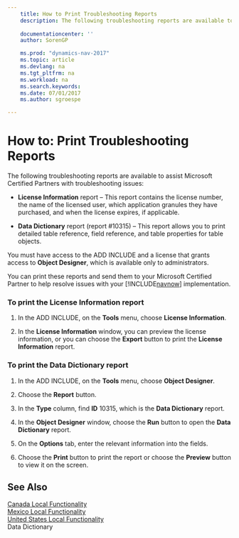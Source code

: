 ```yaml
---
    title: How to Print Troubleshooting Reports 
    description: The following troubleshooting reports are available to assist Microsoft Certified Partners with troubleshooting issues:
    
    documentationcenter: ''
    author: SorenGP

    ms.prod: "dynamics-nav-2017"
    ms.topic: article
    ms.devlang: na
    ms.tgt_pltfrm: na
    ms.workload: na
    ms.search.keywords:
    ms.date: 07/01/2017
    ms.author: sgroespe

---
```

# How to: Print Troubleshooting Reports
The following troubleshooting reports are available to assist Microsoft Certified Partners with troubleshooting issues:  
  
-   **License Information** report – This report contains the license number, the name of the licensed user, which application granules they have purchased, and when the license expires, if applicable.  
  
-   **Data Dictionary** report (report #10315) – This report allows you to print detailed table reference, field reference, and table properties for table objects.  
  
 You must have access to the ADD INCLUDE<!--[!INCLUDE[nav_dev_long](../../includes/nav_dev_long_md.md)]--> and a license that grants access to **Object Designer**, which is available only to administrators.  
  
 You can print these reports and send them to your Microsoft Certified Partner to help resolve issues with your [!INCLUDE[navnow](../../includes/navnow_md.md)] implementation.  
  
### To print the License Information report  
  
1.  In the ADD INCLUDE<!--[!INCLUDE[nav_dev_short](../../includes/nav_dev_short_md.md)]-->, on the **Tools** menu, choose **License Information**.  
  
2.  In the **License Information** window, you can preview the license information, or you can choose the **Export** button to print the **License Information** report.  
  
### To print the Data Dictionary report  
  
1.  In the ADD INCLUDE<!--[!INCLUDE[nav_dev_short](../../includes/nav_dev_short_md.md)]-->, on the **Tools** menu, choose **Object Designer**.  
  
2.  Choose the **Report** button.  
  
3.  In the **Type** column, find **ID** 10315, which is the **Data Dictionary** report.  
  
4.  In the **Object Designer** window, choose the **Run** button to open the **Data Dictionary** report.  
  
5.  On the **Options** tab, enter the relevant information into the fields.  
  
6.  Choose the **Print** button to print the report or choose the **Preview** button to view it on the screen.  
  
## See Also  
 [Canada Local Functionality](../Canada/canada-local-functionality.md)   
 [Mexico Local Functionality](mexico-local-functionality.md)   
 [United States Local Functionality](../UnitedStates/united-states-local-functionality.md)   
 Data Dictionary